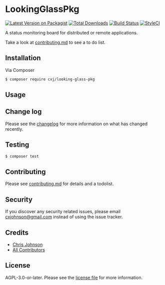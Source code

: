 # LookingGlassPkg

[![Latest Version on Packagist][ico-version]][link-packagist]
[![Total Downloads][ico-downloads]][link-downloads]
[![Build Status][ico-travis]][link-travis]
[![StyleCI][ico-styleci]][link-styleci]

A status monitoring board for distributed or remote applications.

Take a look at [contributing.md](contributing.md) to see a to do list.

## Installation

Via Composer

``` bash
$ composer require cxj/looking-glass-pkg
```

## Usage

## Change log

Please see the [changelog](changelog.md) for more information on what has changed recently.

## Testing

``` bash
$ composer test
```

## Contributing

Please see [contributing.md](contributing.md) for details and a todolist.

## Security

If you discover any security related issues, please email cxjohnson@gmail.com instead of using the issue tracker.

## Credits

- [Chris Johnson][link-author]
- [All Contributors][link-contributors]

## License

AGPL-3.0-or-later. Please see the [license file](license.md) for more information.

[ico-version]: https://img.shields.io/packagist/v/cxj/looking-glass-pkg.svg?style=flat-square
[ico-downloads]: https://img.shields.io/packagist/dt/cxj/looking-glass-pkg.svg?style=flat-square
[ico-travis]: https://img.shields.io/travis/cxj/looking-glass-pkg/master.svg?style=flat-square
[ico-styleci]: https://styleci.io/repos/12345678/shield

[link-packagist]: https://packagist.org/packages/cxj/looking-glass-pkg
[link-downloads]: https://packagist.org/packages/cxj/looking-glass-pkg
[link-travis]: https://travis-ci.org/cxj/looking-glass-pkg
[link-styleci]: https://styleci.io/repos/12345678
[link-author]: https://github.com/cxj
[link-contributors]: ../../contributors
